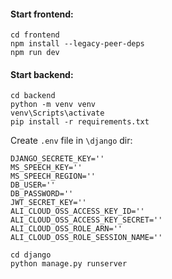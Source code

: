 #### Start frontend:

```
cd frontend
npm install --legacy-peer-deps
npm run dev
```

#### Start backend:

```
cd backend
python -m venv venv
venv\Scripts\activate
pip install -r requirements.txt
```

Create `.env` file in `\django` dir:

```
DJANGO_SECRETE_KEY=''
MS_SPEECH_KEY=''
MS_SPEECH_REGION=''
DB_USER=''
DB_PASSWORD=''
JWT_SECRET_KEY=''
ALI_CLOUD_OSS_ACCESS_KEY_ID=''
ALI_CLOUD_OSS_ACCESS_KEY_SECRET=''
ALI_CLOUD_OSS_ROLE_ARN=''
ALI_CLOUD_OSS_ROLE_SESSION_NAME=''
```

```
cd django
python manage.py runserver
```
